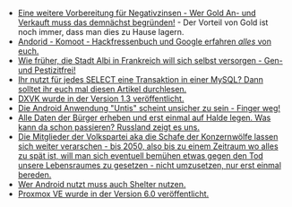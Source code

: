 * [Eine weitere Vorbereitung für Negativzinsen - Wer Gold An- und Verkauft muss das demnächst begründen!](https://www.heise.de/tp/features/Bundesregierung-will-anonyme-Goldkaeufe-ueber-2000-Euro-verbieten-4469176.html) - Der Vorteil von Gold ist noch immer, dass man dies zu Hause lagern.
* [Andorid - Komoot - Hackfressenbuch und Google erfahren *alles* von euch.](https://www.kuketz-blog.de/komoot-facebook-geht-mit-auf-tour/)
* [Wie früher, die Stadt Albi in Frankreich will sich selbst versorgen - Gen- und Pestizitfrei!](https://netzfrauen.org/2019/07/15/albi-2/)
* [Ihr nutzt für jedes SELECT eine Transaktion in einer MySQL? Dann solltet ihr euch mal diesen Artikel durchlesen.](https://www.percona.com/blog/2019/07/15/mysql-the-impact-of-transactions-on-query-throughput/)
* [DXVK wurde in der Version 1.3 veröffentlicht.](https://www.pro-linux.de/news/1/27256/dxvk-13-mit-aktueller-vulkan-unterst%C3%BCtzung.html)
* [Die Android Anwendung "Untis" scheint unsicher zu sein - Finger weg!](https://www.kuketz-blog.de/untis-mobile-fehlendes-rollenkonzept-und-datenschutzerklaerung/)
* [Alle Daten der Bürger erheben und erst einmal auf Halde legen. Was kann da schon passieren? Russland zeigt es uns.](https://blog.fefe.de/?ts=a3d095a5)
* [Die Mitglieder der Volkspartei aka die Schafe der Konzernwölfe lassen sich weiter verarschen - bis 2050, also bis zu einem Zeitraum wo alles zu spät ist, will man sich eventuell bemühen etwas gegen den Tod unsere Lebensraumes zu gesetzen - nicht umzusetzen, nur erst einmal bereden.](https://blog.fefe.de/?ts=a3d0d418)
* [Wer Android nutzt muss auch Shelter nutzen.](https://www.kuketz-blog.de/shelter-big-brother-apps-isolieren-take-back-control-teil7/)
* [Proxmox VE wurde in der Version 6.0 veröffentlicht.](https://www.pro-linux.de/news/1/27264/proxmox-ve-60-vorgestellt.html)
